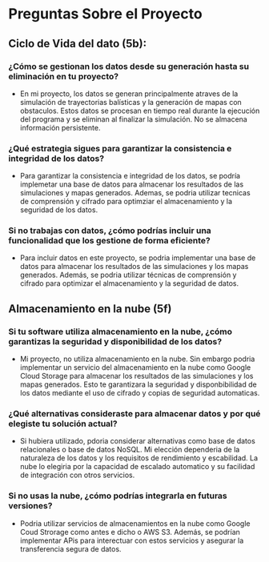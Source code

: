 # Preguntas Sobre el Proyecto


## Ciclo de Vida del dato (5b):

### ¿Cómo se gestionan los datos desde su generación hasta su eliminación en tu proyecto?
  - En mi proyecto, los datos se generan principalmente atraves de la simulación de trayectorias balísticas y la generación de mapas con obstaculos. Estos datos se procesan en tiempo real durante la ejecución
    del programa y se eliminan al finalizar la simulación. No se almacena información persistente.

### ¿Qué estrategia sigues para garantizar la consistencia e integridad de los datos?
  - Para garantizar la consistencia e integridad de los datos, se podría implemetar una base de datos para almacenar los resultados de las simulaciones y mapas generados. Ademas, se podria utilizar tecnicas de comprensión y cifrado para optimziar el almacenamiento y la seguridad de los datos.

### Si no trabajas con datos, ¿cómo podrías incluir una funcionalidad que los gestione de forma eficiente?
  - Para incluir datos en este proyecto, se podria implementar una base de datos para almacenar los resultados de las simulaciones y los mapas generados. Además, se podria utilizar técnicas de comprensión y cifrado para optimizar el almacenamiento y la seguridad de datos.

## Almacenamiento en la nube (5f)

### Si tu software utiliza almacenamiento en la nube, ¿cómo garantizas la seguridad y disponibilidad de los datos?
  - Mi proyecto, no utiliza almacenamiento en la nube. Sin embargo podria implementar un servicio del almacenamiento en la nube como Google Cloud Storage para almacenar los resultados de las simulaciones y los mapas generados. Esto te garantizara la seguridad y disponbibilidad de los datos mediante el uso de cifrado y copias de seguridad automaticas.

### ¿Qué alternativas consideraste para almacenar datos y por qué elegiste tu solución actual? 
  - Si hubiera utilizado, pdoria considerar alternativas como base de datos relacionales o base de datos NoSQL. Mi elección dependeria de la naturaleza de los datos y los requisitos de rendimiento y escabilidad.   La nube lo elegiria por la capacidad de escalado automatico y su facilidad de integración con otros servicios.

### Si no usas la nube, ¿cómo podrías integrarla en futuras versiones?
  - Podria utilizar servicios de almacenamientos en la nube como Google Coud Strorage como antes e dicho o AWS S3. Además, se podrían implementar APis para interectuar con estos servicios y asegurar la transferencia segura de datos.
